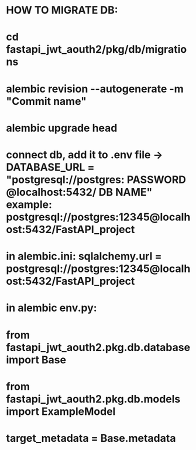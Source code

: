 # HOW TO MIGRATE DB: 

# cd fastapi_jwt_aouth2/pkg/db/migrations

# alembic revision --autogenerate -m "Commit name"

# alembic upgrade head

# connect db, add it to .env file -> DATABASE_URL = "postgresql://postgres: PASSWORD @localhost:5432/ DB NAME" example: postgresql://postgres:12345@localhost:5432/FastAPI_project

# in alembic.ini: sqlalchemy.url = postgresql://postgres:12345@localhost:5432/FastAPI_project

# in alembic env.py: 

# from fastapi_jwt_aouth2.pkg.db.database import Base
# from fastapi_jwt_aouth2.pkg.db.models import ExampleModel

# target_metadata = Base.metadata
